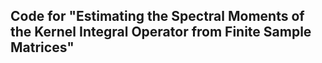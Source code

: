 ## Code for "Estimating the Spectral Moments of the Kernel Integral Operator from Finite Sample Matrices"
